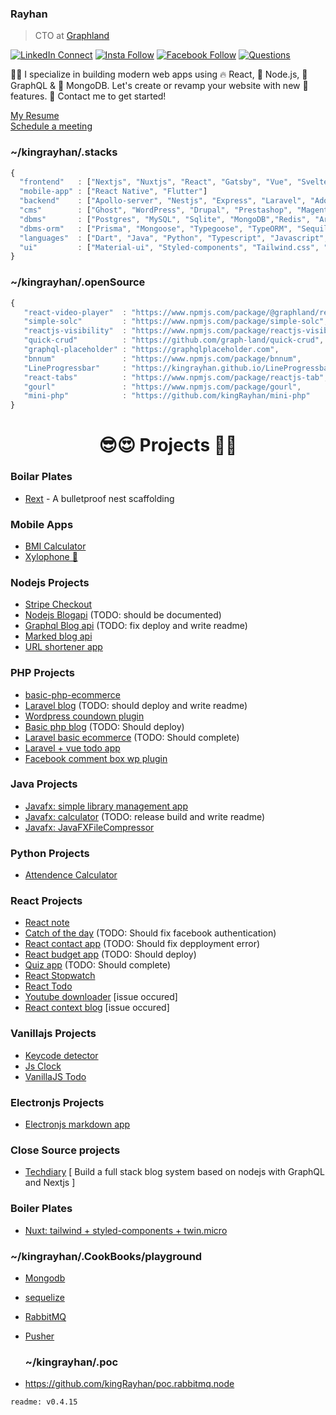 
### Rayhan

> CTO at [Graphland](https://www.graphland.dev) <br/>

[![LinkedIn Connect](https://img.shields.io/badge/%20-Connect-black?color=14171A&labelColor=212121&logo=linkedin&logoColor=ffffff)](https://www.linkedin.com/in/kingrayhan)   [![Insta Follow](https://img.shields.io/badge/%20-Follow-black?color=14171A&labelColor=d81b60&logo=instagram&logoColor=ffffff)](https://www.instagram.com/king_rayhan)   [![Facebook Follow](https://img.shields.io/badge/%20-Follow-black?color=14171A&labelColor=1976d2&logo=facebook&logoColor=ffffff)](https://www.facebook.com/kingrayhan2) [![Questions](https://img.shields.io/badge/%20-Questions-black?color=14171A&labelColor=fff&logo=stackoverflow&logoColor=0c0d0e26)](https://stackoverflow.com/users/3705299/king-rayhan)


👨‍💻 I specialize in building modern web apps using 🔥 React, 🚀 Node.js, 🔮 GraphQL & 🍃 MongoDB. Let's create or revamp your website with new 🎉 features. 📲 Contact me to get started!

  <a align="bottom" href="https://drive.google.com/file/d/1rYPD28yv2i8Gk9REvw5rzk4_D8LsseUD/view?pli=1" download>My Resume</a> <br />
  <a align="bottom" href="https://cal.com/rayhan-dev/45min" download>Schedule a meeting</a>


### ~/kingrayhan/.stacks

```js
{
  "frontend"   : ["Nextjs", "Nuxtjs", "React", "Gatsby", "Vue", "Svelte", ...more],
  "mobile-app" : ["React Native", "Flutter"]
  "backend"    : ["Apollo-server", "Nestjs", "Express", "Laravel", "Adonisjs", "Django", "Flask"],
  "cms"        : ["Ghost", "WordPress", "Drupal", "Prestashop", "Magento", "kirby", "Strapi", "Contentful", "Shopify", "Netlify-cms"],
  "dbms"       : ["Postgres", "MySQL", "Sqlite", "MongoDB","Redis", "Array 😂"],
  "dbms-orm"   : ["Prisma", "Mongoose", "Typegoose", "TypeORM", "Sequilize", "knex"]
  "languages"  : ["Dart", "Java", "Python", "Typescript", "Javascript", "php", "C", "C++", "Ada"],
  "ui"         : ["Material-ui", "Styled-components", "Tailwind.css", "Bulma" ...more]
}
```

### ~/kingrayhan/.openSource

```js
{
   "react-video-player"  : "https://www.npmjs.com/package/@graphland/react-video-player",
   "simple-solc"         : "https://www.npmjs.com/package/simple-solc",
   "reactjs-visibility"  : "https://www.npmjs.com/package/reactjs-visibility",
   "quick-crud"          : "https://github.com/graph-land/quick-crud",
   "graphql-placeholder" : "https://graphqlplaceholder.com",
   "bnnum"               : "https://www.npmjs.com/package/bnnum",
   "LineProgressbar"     : "https://kingrayhan.github.io/LineProgressbar/data-attrs-demo.html",
   "react-tabs"          : "https://www.npmjs.com/package/reactjs-tab",
   "gourl"               : "https://www.npmjs.com/package/gourl",
   "mini-php"            : "https://github.com/kingRayhan/mini-php"
}
```

<h1 align="center">😎😍 Projects 🥰🤗</h1>

### Boilar Plates
- [Rext](https://github.com/kingRayhan/rexy) - A bulletproof nest scaffolding

### Mobile Apps
- [BMI Calculator](https://github.com/kingRayhan/flutter_bmi_calculator)
- [Xylophone 🎹](https://github.com/kingRayhan/flutter_xylo_phone)

### Nodejs Projects
- [Stripe Checkout](https://github.com/kingRayhan/stripe-checkout)
- [Nodejs Blogapi](https://github.com/kingRayhan/nodeblogapi) (TODO: should be documented)
- [Graphql Blog api](https://github.com/kingRayhan/blog-graphql-server) (TODO: fix deploy and write readme)
- [Marked blog api](https://github.com/kingRayhan/marked-blog)
- [URL shortener app](https://github.com/kingRayhan/node-shortener)

### PHP Projects
- [basic-php-ecommerce](https://github.com/kingRayhan/basic-php-ecommerce)
- [Laravel blog](https://github.com/kingRayhan/larablog) (TODO: should deploy and write readme)
- [Wordpress coundown plugin](https://github.com/kingRayhan/Easy-CountDowner)
- [Basic php blog](https://github.com/kingRayhan/simple-php-blog) (TODO: Should deploy)
- [Laravel basic ecommerce](https://github.com/kingRayhan/lara-ecommerce) (TODO: Should complete)
- [Laravel + vue todo app](https://github.com/kingRayhan/kingtodo)
- [Facebook comment box wp plugin](https://github.com/kingRayhan/Facebook-comment-box)

### Java Projects
- [Javafx: simple library management app](https://github.com/kingRayhan/NSU-Library)
- [Javafx: calculator](https://github.com/kingRayhan/javaCalculator) (TODO: release build and write readme)
- [Javafx: JavaFXFileCompressor](https://github.com/kingRayhan/JavaFXFileCompressor)

### Python Projects
- [Attendence Calculator](https://github.com/kingRayhan/attendance-calculator)

### React Projects
- [React note](https://github.com/kingRayhan/react-note)
- [Catch of the day](https://github.com/kingRayhan/catch-of-the-day) (TODO: Should fix facebook authentication)
- [React contact app](https://github.com/kingRayhan/firecontacts) (TODO: Should fix depployment error)
- [React budget app](https://github.com/kingRayhan/react-budgetapp) (TODO: Should deploy)
- [Quiz app](https://github.com/kingRayhan/react-quizer) (TODO: Should complete)
- [React Stopwatch](https://github.com/kingRayhan/react-stopwatch)
- [React Todo](https://github.com/kingRayhan/react-todo)
- [Youtube downloader](https://github.com/kingRayhan/youtube-downloader-frontend) [issue occured]
- [React context blog](https://github.com/kingRayhan/react-context-blog) [issue occured]

### Vanillajs Projects
- [Keycode detector](https://github.com/kingRayhan/keycode)
- [Js Clock](https://github.com/kingRayhan/js-clock)
- [VanillaJS Todo](https://github.com/kingRayhan/es6-todo)

### Electronjs Projects
- [Electronjs markdown app](https://github.com/kingRayhan/markdownpen)

### Close Source projects
- [Techdiary](https://techdiary.dev) [ Build a full stack blog system based on nodejs with GraphQL and Nextjs ]

### Boiler Plates
- [Nuxt: tailwind + styled-components + twin.micro](https://github.com/kingRayhan/tailwind-with-styled-components-and-nextjs)

### ~/kingrayhan/.CookBooks/playground
- [Mongodb](https://mongoosecookbook.netlify.app/)
- [sequelize](https://sequelize.netlify.app/)
- [RabbitMQ](https://github.com/kingRayhan/rabbitmq-playground)
- [Pusher](https://github.com/kingRayhan/pusher-playground)

  ### ~/kingrayhan/.poc
- https://github.com/kingRayhan/poc.rabbitmq.node

```
readme: v0.4.15
```

